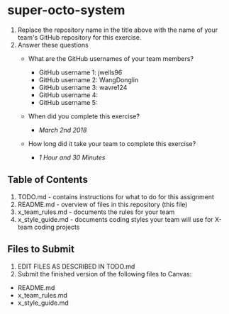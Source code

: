 # super-octo-system

1. Replace the repository name in the title above with the name of your team's GitHub repository for this exercise.
2. Answer these questions
   * What are the GitHub usernames of your team members?
       * GitHub username 1: jwells96
       * GitHub username 2: WangDonglin
       * GitHub username 3: wavre124
       * GitHub username 4:
       * GitHub username 5:
   * When did you complete this exercise? 
   
       * *March 2nd 2018*
   
   * How long did it take your team to complete this exercise? 
   
       * *1 Hour and 30 Minutes* 

## Table of Contents

1. TODO.md - contains instructions for what to do for this assignment
2. README.md - overview of files in this repository (this file)
3. x_team_rules.md - documents the rules for your team
4. x_style_guide.md - documents coding styles your team will use for X-team coding projects

## Files to Submit

1. EDIT FILES AS DESCRIBED IN TODO.md
2. Submit the finished version of the following files to Canvas:

* README.md
* x_team_rules.md
* x_style_guide.md
